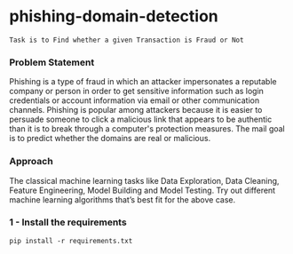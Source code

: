 # phishing-domain-detection
```
Task is to Find whether a given Transaction is Fraud or Not
```

### Problem Statement

Phishing is a type of fraud in which an attacker impersonates a reputable company or
person in order to get sensitive information such as login credentials or account
information via email or other communication channels. Phishing is popular among
attackers because it is easier to persuade someone to click a malicious link that appears
to be authentic than it is to break through a computer's protection measures.
The mail goal is to predict whether the domains are real or malicious.


### Approach

The classical machine learning tasks like Data Exploration, Data Cleaning,
Feature Engineering, Model Building and Model Testing. Try out different machine
learning algorithms that’s best fit for the above case.



### 1 - Install the requirements
```
pip install -r requirements.txt
```
